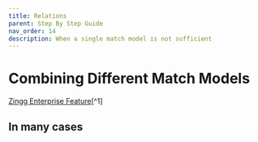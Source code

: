 ```yaml
---
title: Relations
parent: Step By Step Guide
nav_order: 14
description: When a single match model is not sufficient
---
```


# Combining Different Match Models

[Zingg Enterprise Feature](relations.md#user-content-fn-1)\[^1]

## In many cases

